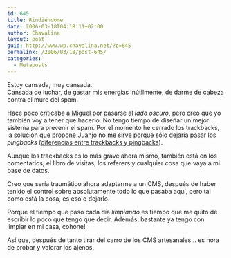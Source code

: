 ```yaml
---
id: 645
title: Rindiéndome
date: 2006-03-18T04:18:11+02:00
author: Chavalina
layout: post
guid: http://www.wp.chavalina.net/?p=645
permalink: /2006/03/18/post-645/
categories:
  - Metaposts
---
```

Estoy cansada, muy cansada.  
Cansada de luchar, de gastar mis energ&iacute;as in&uacute;tilmente, de darme de cabeza contra el muro del spam.

Hace poco <a href="http://chavalina.net/comentar.php?idpost=617&#038;q=" target="_blank">criticaba a Miguel</a> por pasarse al _lado oscuro_, pero creo que yo tambi&eacute;n voy a tener que hacerlo. No tengo tiempo de dise&ntilde;ar un mejor sistema para prevenir el spam. Por el momento he cerrado los trackbacks, <a href="http://blackshell.usebox.net/archivo/794.php" target="_blank">la soluci&oacute;n que propone Juanjo</a> no me sirve porque s&oacute;lo dejar&iacute;a pasar los _pingbacks_ (<a href="http://chavalina.net/comentar.php?idpost=514" target="_blank">diferencias entre trackbacks y pingbacks</a>).

Aunque los trackbacks es lo m&aacute;s grave ahora mismo, tambi&eacute;n est&aacute; en los comentarios, el libro de visitas, los referers y cualquier cosa que vaya a mi base de datos.

Creo que ser&iacute;a traum&aacute;tico ahora adaptarme a un CMS, despu&eacute;s de haber tenido el control sobre absolutamente todo lo que pasaba aqu&iacute;, pero tal como est&aacute; la cosa, es eso o dejarlo.

Porque el tiempo que paso cada d&iacute;a _limpiando_ es tiempo que me quito de escribir lo poco que tengo que decir. Adem&aacute;s, bastante ya tengo con limpiar en mi casa, cohone!

As&iacute; que, despu&eacute;s de tanto tirar del carro de los CMS artesanales&#8230; es hora de probar y valorar los ajenos.